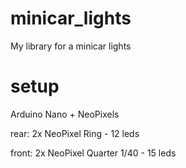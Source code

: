 # minicar_lights
My library for a minicar lights

# setup
Arduino Nano + NeoPixels

rear: 2x NeoPixel Ring - 12 leds

front: 2x NeoPixel Quarter 1/40 - 15 leds
